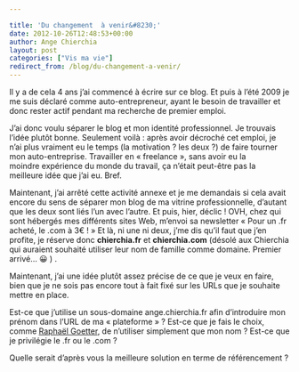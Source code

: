 ```yaml
---

title: 'Du changement  à venir&#8230;'
date: 2012-10-26T12:48:53+00:00
author: Ange Chierchia
layout: post
categories: ["Vis ma vie"]
redirect_from: /blog/du-changement-a-venir/
---
```

Il y a de cela 4 ans j&rsquo;ai commencé à écrire sur ce blog. Et puis à l&rsquo;été 2009 je me suis déclaré comme auto-entrepreneur, ayant le besoin de travailler et donc rester actif pendant ma recherche de premier emploi.

J&rsquo;ai donc voulu séparer le blog et mon identité professionnel. Je trouvais l&rsquo;idée plutôt bonne. Seulement voilà : après avoir décroché cet emploi, je n&rsquo;ai plus vraiment eu le temps (la motivation ? les deux ?) de faire tourner mon auto-entreprise. Travailler en &laquo;&nbsp;freelance&nbsp;&raquo;, sans avoir eu la moindre expérience du monde du travail, ça n&rsquo;était peut-être pas la meilleure idée que j&rsquo;ai eu. Bref.

Maintenant, j&rsquo;ai arrêté cette activité annexe et je me demandais si cela avait encore du sens de séparer mon blog de ma vitrine professionnelle, d&rsquo;autant que les deux sont liés l&rsquo;un avec l&rsquo;autre. Et puis, hier, déclic ! OVH, chez qui sont hébergés mes différents sites Web, m&rsquo;envoi sa newsletter &laquo;&nbsp;Pour un .fr acheté, le .com à 3€ !&nbsp;&raquo; Et là, ni une ni deux, j&rsquo;me dis qu&rsquo;il faut que j&rsquo;en profite, je réserve donc **chierchia.fr** et **chierchia.com** (désolé aux Chierchia qui auraient souhaité utiliser leur nom de famille comme domaine. Premier arrivé&#8230; 😀 ) .

Maintenant, j&rsquo;ai une idée plutôt assez précise de ce que je veux en faire, bien que je ne sois pas encore tout à fait fixé sur les URLs que je souhaite mettre en place.

Est-ce que j&rsquo;utilise un sous-domaine ange.chierchia.fr afin d&rsquo;introduire mon prénom dans l&rsquo;URL de ma &laquo;&nbsp;plateforme&nbsp;&raquo; ? Est-ce que je fais le choix, comme <a title="Site Web de Raphaël Goetter" href="http://goetter.com" target="_blank">Raphaël Goetter</a>, de n&rsquo;utiliser simplement que mon nom ? Est-ce que je privilégie le .fr ou le .com ?

Quelle serait d&rsquo;après vous la meilleure solution en terme de référencement ?